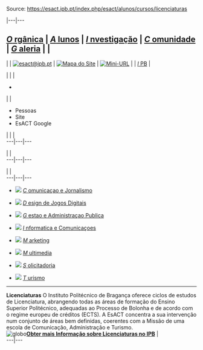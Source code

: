 Source: https://esact.ipb.pt/index.php/esact/alunos/cursos/licenciaturas

|---|---  
  
[_O_ rgânica](/index.php/esact/organica "Orgânica") | [_A_ lunos](/index.php/esact/alunos "Alunos") | [_I_ nvestigação](/index.php/esact/investigacao "Investigação") | [_C_ omunidade](/index.php/esact/comunidade "Comunidade") | [_G_ aleria](/index.php/esact/galeria "Galeria") |  |   
---  
|  | [![esact@ipb.pt](/templates/esact-template-alunos/images/mail.png)](mailto:esact@ipb.pt?subject=Portal%20ESACT "esact@ipb.pt") | [![Mapa do Site](/templates/esact-template-alunos/images/mapa.png)](/index.php/esact-map "Mapa do Site") | [![Mini-URL](/templates/esact-template-alunos/images/miniurl.png)](javascript:; "Mini-URL") |  | [_I_ PB](http://www.ipb.pt "Instituto Politécnico de Bragança") |   
  
  

  

  
  
  
  
  
  
  
  
  
  
  
  
  
  
|   |  | 

  *   

|  | 

  * Pessoas
  * Site
  * EsACT Google

|  |  |   
---|---|---  
  
|  |   
---|---|---  
  
|  |   
---|---|---  
  
  

  * ![](https://esact.ipb.pt/modules/mod_subpaginas/images/subpag1.png) [_C_ omunicaçao e Jornalismo](/index.php/esact/alunos/cursos/licenciaturas/comunicacao-e-jornalismo "Comunicação e Jornalismo")
  
  * ![](https://esact.ipb.pt/modules/mod_subpaginas/images/subpag1.png) [_D_ esign de Jogos Digitais](/index.php/esact/alunos/cursos/licenciaturas/design-de-jogos-digitais "Design de Jogos Digitais")
  
  * ![](https://esact.ipb.pt/modules/mod_subpaginas/images/subpag1.png) [_G_ estao e Administraçao Publica](/index.php/esact/alunos/cursos/licenciaturas/gestao-e-administracao-publica "Gestão e Administração Pública")
  
  * ![](https://esact.ipb.pt/modules/mod_subpaginas/images/subpag1.png) [_I_ nformatica e Comunicaçoes](/index.php/esact/alunos/cursos/licenciaturas/informatica-e-comunicacoes "Informática e Comunicações")
  
  * ![](https://esact.ipb.pt/modules/mod_subpaginas/images/subpag1.png) [_M_ arketing](/index.php/esact/alunos/cursos/licenciaturas/marketing "Marketing")
  
  * ![](https://esact.ipb.pt/modules/mod_subpaginas/images/subpag1.png) [_M_ ultimedia](/index.php/esact/alunos/cursos/licenciaturas/multimedia "Multimédia")
  
  * ![](https://esact.ipb.pt/modules/mod_subpaginas/images/subpag1.png) [_S_ olicitadoria](/index.php/esact/alunos/cursos/licenciaturas/solicitadoria "Solicitadoria")
  
  * ![](https://esact.ipb.pt/modules/mod_subpaginas/images/subpag1.png) [_T_ urismo](/index.php/esact/alunos/cursos/licenciaturas/turismo "Turismo")
  
  
---  
  

**Licenciaturas** O Instituto Politécnico de Bragança oferece ciclos de
estudos de Licenciatura, abrangendo todas as áreas de formação do Ensino
Superior Politécnico, adequadas ao Processo de Bolonha e de acordo com o
regime europeu de créditos (ECTS). A EsACT concentra a sua intervenção num
conjunto de áreas bem definidas, coerentes com a Missão de uma escola de
Comunicação, Administração e Turismo.  
![globo](/images/icons/globo_icon.PNG)[**Obter mais Informação sobre Licenciaturas no IPB**](http://portal3.ipb.pt/index.php/pt/portalcandidato/licenciaturas) |   
---|---  
  
